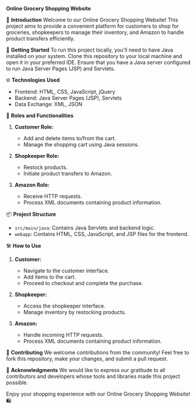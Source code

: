 **Online Grocery Shopping Website**

🛒 **Introduction**
Welcome to our Online Grocery Shopping Website! This project aims to provide a convenient platform for customers to shop for groceries, shopkeepers to manage their inventory, and Amazon to handle product transfers efficiently.

🚀 **Getting Started**
To run this project locally, you'll need to have Java installed on your system. Clone this repository to your local machine and open it in your preferred IDE. Ensure that you have a Java server configured to run Java Server Pages (JSP) and Servlets.

🌐 **Technologies Used**
- Frontend: HTML, CSS, JavaScript, jQuery
- Backend: Java Server Pages (JSP), Servlets
- Data Exchange: XML, JSON

👥 **Roles and Functionalities**
1. **Customer Role:**
   - Add and delete items to/from the cart.
   - Manage the shopping cart using Java sessions.

2. **Shopkeeper Role:**
   - Restock products.
   - Initiate product transfers to Amazon.

3. **Amazon Role:**
   - Receive HTTP requests.
   - Process XML documents containing product information.

📦 **Project Structure**
- `src/main/java`: Contains Java Servlets and backend logic.
- `webapp`: Contains HTML, CSS, JavaScript, and JSP files for the frontend.

🛠️ **How to Use**
1. **Customer:**
   - Navigate to the customer interface.
   - Add items to the cart.
   - Proceed to checkout and complete the purchase.

2. **Shopkeeper:**
   - Access the shopkeeper interface.
   - Manage inventory by restocking products.

3. **Amazon:**
   - Handle incoming HTTP requests.
   - Process XML documents containing product information.

📝 **Contributing**
We welcome contributions from the community! Feel free to fork this repository, make your changes, and submit a pull request.


🙏 **Acknowledgments**
We would like to express our gratitude to all contributors and developers whose tools and libraries made this project possible.

Enjoy your shopping experience with our Online Grocery Shopping Website! 🛍️
